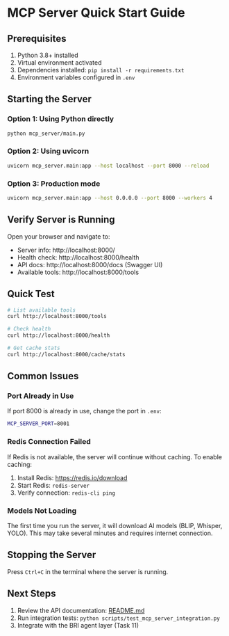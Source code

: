 # MCP Server Quick Start Guide

## Prerequisites

1. Python 3.8+ installed
2. Virtual environment activated
3. Dependencies installed: `pip install -r requirements.txt`
4. Environment variables configured in `.env`

## Starting the Server

### Option 1: Using Python directly
```bash
python mcp_server/main.py
```

### Option 2: Using uvicorn
```bash
uvicorn mcp_server.main:app --host localhost --port 8000 --reload
```

### Option 3: Production mode
```bash
uvicorn mcp_server.main:app --host 0.0.0.0 --port 8000 --workers 4
```

## Verify Server is Running

Open your browser and navigate to:
- Server info: http://localhost:8000/
- Health check: http://localhost:8000/health
- API docs: http://localhost:8000/docs (Swagger UI)
- Available tools: http://localhost:8000/tools

## Quick Test

```bash
# List available tools
curl http://localhost:8000/tools

# Check health
curl http://localhost:8000/health

# Get cache stats
curl http://localhost:8000/cache/stats
```

## Common Issues

### Port Already in Use
If port 8000 is already in use, change the port in `.env`:
```bash
MCP_SERVER_PORT=8001
```

### Redis Connection Failed
If Redis is not available, the server will continue without caching. To enable caching:
1. Install Redis: https://redis.io/download
2. Start Redis: `redis-server`
3. Verify connection: `redis-cli ping`

### Models Not Loading
The first time you run the server, it will download AI models (BLIP, Whisper, YOLO). This may take several minutes and requires internet connection.

## Stopping the Server

Press `Ctrl+C` in the terminal where the server is running.

## Next Steps

1. Review the API documentation: [README.md](README.md)
2. Run integration tests: `python scripts/test_mcp_server_integration.py`
3. Integrate with the BRI agent layer (Task 11)
